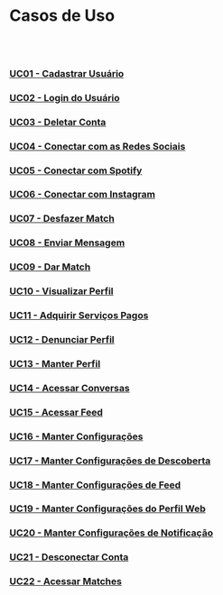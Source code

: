 # Casos de Uso

<br />
<br />

### [UC01 - Cadastrar Usuário](../modelagem/casosUso/UC01.md)
### [UC02 - Login do Usuário](../modelagem/casosUso/UC02.md)
### [UC03 - Deletar Conta](../modelagem/casosUso/UC03.md)
### [UC04 - Conectar com as Redes Sociais](../modelagem/casosUso/UC04.md)
### [UC05 - Conectar com Spotify](../modelagem/casosUso/UC05.md)
### [UC06 - Conectar com Instagram](../modelagem/casosUso/UC06.md)
### [UC07 - Desfazer Match](../modelagem/casosUso/UC07.md)
### [UC08 - Enviar Mensagem](../modelagem/casosUso/UC08.md)
### [UC09 - Dar Match](../modelagem/casosUso/UC09.md)
### [UC10 - Visualizar Perfil](../modelagem/casosUso/UC10.md)
### [UC11 - Adquirir Serviços Pagos](../modelagem/casosUso/UC11.md)
### [UC12 - Denunciar Perfil](../modelagem/casosUso/UC12.md)
### [UC13 - Manter Perfil](../modelagem/casosUso/UC13.md)
### [UC14 - Acessar Conversas](../modelagem/casosUso/UC14.md)
### [UC15 - Acessar Feed](../modelagem/casosUso/UC15.md)
### [UC16 - Manter Configurações](../modelagem/casosUso/UC16.md)
### [UC17 - Manter Configurações de Descoberta](../modelagem/casosUso/UC17.md)
### [UC18 - Manter Configurações de Feed](../modelagem/casosUso/UC18.md)
### [UC19 - Manter Configurações do Perfil Web](../modelagem/casosUso/UC19.md)
### [UC20 - Manter Configurações de Notificação](../modelagem/casosUso/UC20.md)
### [UC21 - Desconectar Conta](../modelagem/casosUso/UC21.md)
### [UC22 - Acessar Matches](../modelagem/casosUso/UC22.md)
